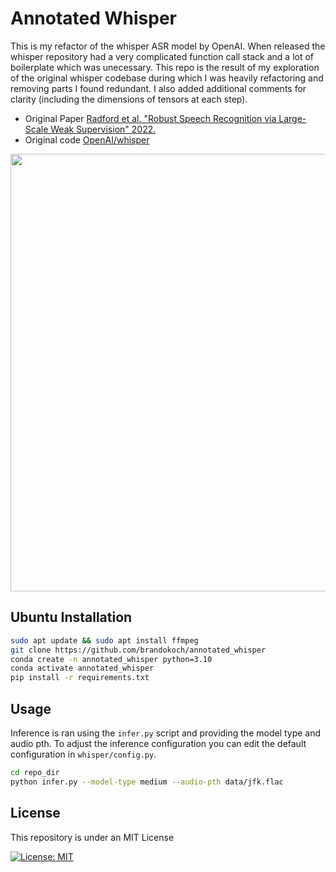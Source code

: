 # Annotated Whisper 

This is my refactor of the whisper ASR model by OpenAI. When released the whisper repository had a very complicated function call stack and a lot of boilerplate which was unecessary. This repo is the result of my exploration of the original whisper codebase during which I was heavily refactoring and removing parts I found redundant. I also added additional comments for clarity (including the dimensions of tensors at each step).  
- Original Paper [Radford et al. "Robust Speech Recognition via Large-Scale Weak Supervision" 2022.](https://arxiv.org/pdf/2212.04356.pdf)
- Original code [OpenAI/whisper](https://github.com/openai/whisper)

  
<a href=https://arxiv.org/pdf/2212.04356.pdf>
  <p align="center">
    <img width="540" height="700" src="https://github.com/brandokoch/annotated_whisper/assets/57716666/b148b51d-18ab-46bb-b9f4-0d3863cef001">
  </p>
</a>

## Ubuntu Installation 

```bash
sudo apt update && sudo apt install ffmpeg
git clone https://github.com/brandokoch/annotated_whisper
conda create -n annotated_whisper python=3.10 
conda activate annotated_whisper
pip install -r requirements.txt 
```

## Usage
Inference is ran using the `infer.py` script and providing the model type and audio pth. To adjust the inference configuration you can edit the default configuration in `whisper/config.py`. 

```bash
cd repo_dir
python infer.py --model-type medium --audio-pth data/jfk.flac
```


## License
This repository is under an MIT License

[![License: MIT](https://img.shields.io/badge/License-MIT-yellow.svg)](https://github.com/brandokoch/annotated_whisper/blob/master/LICENSE)
